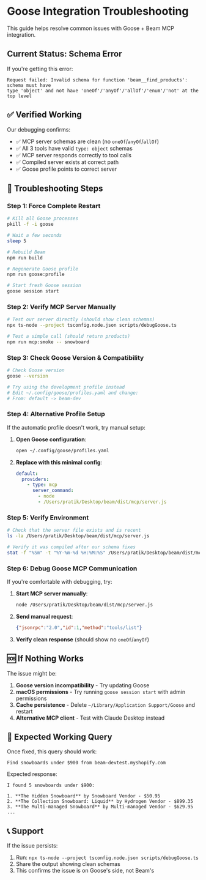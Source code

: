# Goose Integration Troubleshooting

This guide helps resolve common issues with Goose + Beam MCP integration.

## Current Status: Schema Error

If you're getting this error:
```
Request failed: Invalid schema for function 'beam__find_products': schema must have 
type 'object' and not have 'oneOf'/'anyOf'/'allOf'/'enum'/'not' at the top level
```

## ✅ Verified Working

Our debugging confirms:
- ✅ MCP server schemas are clean (no `oneOf`/`anyOf`/`allOf`)
- ✅ All 3 tools have valid `type: object` schemas
- ✅ MCP server responds correctly to tool calls
- ✅ Compiled server exists at correct path
- ✅ Goose profile points to correct server

## 🔧 Troubleshooting Steps

### Step 1: Force Complete Restart

```bash
# Kill all Goose processes
pkill -f -i goose

# Wait a few seconds
sleep 5

# Rebuild Beam
npm run build

# Regenerate Goose profile
npm run goose:profile

# Start fresh Goose session
goose session start
```

### Step 2: Verify MCP Server Manually

```bash
# Test our server directly (should show clean schemas)
npx ts-node --project tsconfig.node.json scripts/debugGoose.ts

# Test a simple call (should return products)
npm run mcp:smoke -- snowboard
```

### Step 3: Check Goose Version & Compatibility

```bash
# Check Goose version
goose --version

# Try using the development profile instead
# Edit ~/.config/goose/profiles.yaml and change:
# From: default -> beam-dev
```

### Step 4: Alternative Profile Setup

If the automatic profile doesn't work, try manual setup:

1. **Open Goose configuration**:
   ```bash
   open ~/.config/goose/profiles.yaml
   ```

2. **Replace with this minimal config**:
   ```yaml
   default:
     providers:
       - type: mcp
         server_command: 
           - node
           - /Users/pratik/Desktop/beam/dist/mcp/server.js
   ```

### Step 5: Verify Environment

```bash
# Check that the server file exists and is recent
ls -la /Users/pratik/Desktop/beam/dist/mcp/server.js

# Verify it was compiled after our schema fixes
stat -f "%Sm" -t "%Y-%m-%d %H:%M:%S" /Users/pratik/Desktop/beam/dist/mcp/server.js
```

### Step 6: Debug Goose MCP Communication

If you're comfortable with debugging, try:

1. **Start MCP server manually**:
   ```bash
   node /Users/pratik/Desktop/beam/dist/mcp/server.js
   ```

2. **Send manual request**:
   ```json
   {"jsonrpc":"2.0","id":1,"method":"tools/list"}
   ```

3. **Verify clean response** (should show no `oneOf`/`anyOf`)

## 🆘 If Nothing Works

The issue might be:

1. **Goose version incompatibility** - Try updating Goose
2. **macOS permissions** - Try running `goose session start` with admin permissions
3. **Cache persistence** - Delete `~/Library/Application Support/Goose` and restart
4. **Alternative MCP client** - Test with Claude Desktop instead

## 🎯 Expected Working Query

Once fixed, this query should work:
```
Find snowboards under $900 from beam-devtest.myshopify.com
```

Expected response:
```
I found 5 snowboards under $900:

1. **The Hidden Snowboard** by Snowboard Vendor - $50.95
2. **The Collection Snowboard: Liquid** by Hydrogen Vendor - $899.35
3. **The Multi-managed Snowboard** by Multi-managed Vendor - $629.95
...
```

## 📞 Support

If the issue persists:
1. Run: `npx ts-node --project tsconfig.node.json scripts/debugGoose.ts`
2. Share the output showing clean schemas
3. This confirms the issue is on Goose's side, not Beam's 